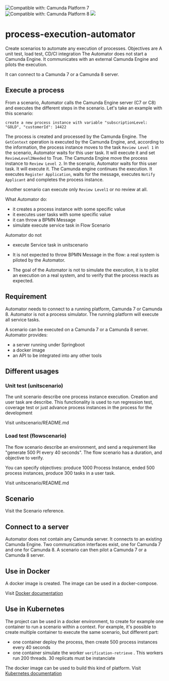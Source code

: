 
![Compatible with: Camunda Platform 7](https://img.shields.io/badge/Compatible%20with-Camunda%20Platform%207-26d07c)
![Compatible with: Camunda Platform 8](https://img.shields.io/badge/Compatible%20with-Camunda%20Platform%208-0072Ce)
[![](https://img.shields.io/badge/Lifecycle-Incubating-blue)](https://github.com/Camunda-Community-Hub/community/blob/main/extension-lifecycle.md#incubating-)


# process-execution-automator

Create scenarios to automate any execution of processes. Objectives are A unit test, load test,
CD/CI integration The Automator does not start a Camunda Engine. It communicates with an external
Camunda Engine and pilots the execution.

It can connect to a Camunda 7 or a Camunda 8 server.

## Execute a process

From a scenario, Automator calls the Camunda Engine server (C7 or C8) and executes the different
steps in the scenario. Let's take an example with this scenario:

````
create a new process instance with variable "subscriptionLevel: "GOLD", "customerId": 14422
````

The process is created and processed by the Camunda Engine. The `GetContext` operation is executed by
the Camunda Engine, and, according to the information, the process instance moves to the task `Review Level 1`
in the scenario, Automator waits for this user task. It will execute it and set `ReviewLevel2Needed`
to True. The Camunda Engine move the process instance to `Review Level 2`. In the scenario, Automator
waits for this user task. It will execute it. The Camunda engine continues the execution. It
executes `Register Application`, waits for the message, executes `Notify Applicant` and completes
the process instance.

Another scenario can execute only `Review Level1` or no review at all.

What Automator do:

* it creates a process instance with some specific value
* it executes user tasks with some specific value
* it can throw a BPMN Message
* simulate execute service task in Flow Scenario

Automator do not

* execute Service task in unitscenario
* It is not expected to throw BPMN Message in the flow: a real system is piloted by the Automator.

* The goal of the Automator is not to simulate the execution, it is to pilot an execution on a real
  system, and to verify that the process reacts as expected.

## Requirement

Automator needs to connect to a running platform, Camunda 7 or Camunda 8. Automator is not a process
simulator. The running platform will execute all service tasks.

A scenario can be executed on a Camunda 7 or a Camunda 8 server. Automator provides:

* a server running under Springboot
* a docker image
* an API to be integrated into any other tools

## Different usages

### Unit test (unitscenario)

The unit scenario describe one process instance execution. Creation and user task are describe.
This functionality is used to run regression test, coverage test or just advance process instances in the process for the development


Visit unitscenario/README.md

### Load test (flowscenario)

The flow scenario describe an environment, and send a requirement like "generate 500 PI every 40 seconds". 
The flow scenario has a duration, and objective to verify.


You can specify objectives: produce 1000 Process Instance, ended 500 process instances, produce 300 tasks in a user task.

Visit unitscenario/README.md

## Scenario

Visit the Scenario reference.


## Connect to a server

Automator does not contain any Camunda server. It connects to an existing Camunda Engine. Two
communication interfaces exist, one for Camunda 7 and one for Camunda 8. A scenario can then pilot a
Camunda 7 or a Camunda 8 server.

## Use in Docker
A docker image is created. The image can be used in a docker-compose. 

Visit [Docker documentation](doc/docker/README.md)

## Use in Kubernetes

The project can be used in a docker environment, to create for example one container to run a scenario within a context.
For example, it's possible to create multiple container to execute the same scenario, but different part:
* one container deploy the process, then create 500 process instances every 40 seconds
* one container simulate the worker `verification-retrieve` . This workers run 200 threads. 30 replicats must be instanciate

The docker image can be used to build this kind of platform. Visit [Kubernetes documentation](doc/kubernetes/README.md)

